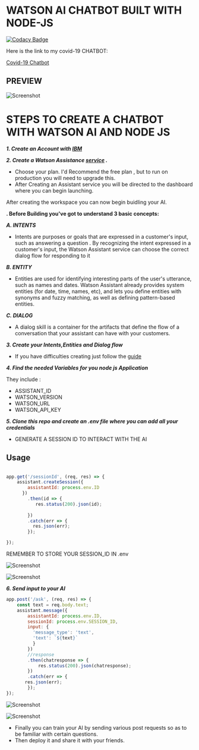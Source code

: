 # WATSON AI CHATBOT BUILT WITH NODE-JS

[![Codacy Badge](https://api.codacy.com/project/badge/Grade/fee526ad906b429aa0cb66b1371e5803)](https://app.codacy.com/manual/josphatwambugu77/CHATBOT-NODEJS-IBM-WATSON?utm_source=github.com&utm_medium=referral&utm_content=wambugucoder/CHATBOT-NODEJS-IBM-WATSON&utm_campaign=Badge_Grade_Settings)

Here is the link to my covid-19 CHATBOT:

[Covid-19 Chatbot](https://web-chat.global.assistant.watson.cloud.ibm.com/preview.html?region=eu-gb&integrationID=32f97eff-79cd-4068-b298-12af6e473664&serviceInstanceID=9c8c1dfb-49b0-41cf-b5c4-bc2bbd9d2614)

## PREVIEW

![Screenshot](https://github.com/wambugucoder/CHATBOT-NODEJS-IBM-WATSON/tree/master/screenshots/preview.PNG)




# STEPS TO CREATE A CHATBOT WITH WATSON AI AND NODE JS

***1. Create an Account with [IBM](https://cloud.ibm.com/)***

***2. Create a Watson Assistance [service](https://cloud.ibm.com/catalog/services/conversation) .***

* Choose your plan. I'd Recommend the free plan , but to run on production you will need to upgrade this.
* After Creating an Assistant service you will be directed to the dashboard where you can begin launching.

After creating the workspace you can now begin buidling your AI.

 __. Before Building you've got to understand 3 basic concepts:__

***A. INTENTS***

- Intents are purposes or goals that are expressed in a customer's input, such as answering a question . By recognizing the intent expressed in a customer's input, the Watson Assistant service can choose the correct dialog flow for responding to it

***B. ENTITY***

- Entities are used for identifying interesting parts of the user's utterance, such as names and dates. Watson Assistant already provides system entities (for date, time, names, etc), and lets you define entities with synonyms and fuzzy matching, as well as defining pattern-based entities.

***C. DIALOG***

- A dialog skill is a container for the artifacts that define the flow of a conversation that your assistant can have with your customers.


***3. Create your Intents,Entities and Dialog flow***

- If you have difficulties creating just follow the [guide](https://cloud.ibm.com/docs/assistant?topic=assistant-getting-started#getting-started-tutorial)

***4. Find the needed Variables for you node js Application***

They include :
 - ASSISTANT_ID
 - WATSON_VERSION
- WATSON_URL
- WATSON_API_KEY

***5. Clone this repo and create an .env file where you can add all your credentials***

- GENERATE A SESSION ID TO INTERACT WITH THE AI
## Usage

```javascript

app.get('/sessionId', (req, res) => {
    assistant.createSession({
        assistantId: process.env.ID
      })
        .then(id => {
           res.status(200).json(id);
           
        })
        .catch(err => {
          res.json(err);
        });

});
```

REMEMBER TO STORE YOUR SESSION_ID IN .env



![Screenshot](https://github.com/wambugucoder/CHATBOT-NODEJS-IBM-WATSON/tree/master/screenshots/sessionId.PNG)



![Screenshot](https://github.com/wambugucoder/CHATBOT-NODEJS-IBM-WATSON/tree/master/screenshots/result.PNG)





***6. Send input to your AI***
```js
app.post('/ask', (req, res) => {
    const text = req.body.text;
    assistant.message({
        assistantId: process.env.ID,
        sessionId: process.env.SESSION_ID,
        input: {
          'message_type': 'text',
          'text': `${text}`
          }
        })
        //response
        .then(chatresponse => {
            res.status(200).json(chatresponse);
        })
        .catch(err => {
       res.json(err);
        });
});
```
![Screenshot](https://github.com/wambugucoder/CHATBOT-NODEJS-IBM-WATSON/tree/master/screenshots/ask.PNG)



![Screenshot](https://github.com/wambugucoder/CHATBOT-NODEJS-IBM-WATSON/tree/master/screenshots/answer.PNG)


- Finally you can train your AI by sending various post requests so as to be familiar with certain questions.
- Then deploy it and share it with your friends.


